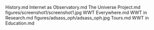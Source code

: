 History.md
Internet as Observatory.md
The Universe Project.md
figures/screenshot1/screenshot1.jpg
WWT Everywhere.md
WWT in Research.md
figures/adsass_oph/adsass_oph.jpg
Tours.md
WWT in Education.md